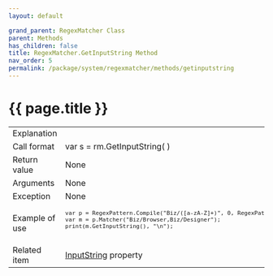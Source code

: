 ```yaml
---
layout: default

grand_parent: RegexMatcher Class
parent: Methods
has_children: false
title: RegexMatcher.GetInputString Method
nav_order: 5
permalink: /package/system/regexmatcher/methods/getinputstring
---
```

# {{ page.title }}


<table>
  <tr>
    <td>Explanation</td>
    <td></td>
  </tr>
  <tr>
    <td>Call format</td>
    <td>var s = rm.GetInputString( )</td>
  </tr>
  <tr>
    <td>Return value</td>
    <td>None</td>
  </tr>  
  <tr>
    <td>Arguments</td>
    <td>None</td>
  </tr>
  <tr>
    <td>Exception</td>
    <td>None</td>
  </tr>
  <tr>
    <td>Example of use</td>
    <td colspan="2"><code><pre>
var p = RegexPattern.Compile("Biz/([a-zA-Z]+)", 0, RegexPattern.Unicode);
var m = p.Matcher("Biz/Browser,Biz/Designer");
print(m.GetInputString(), "\n");
    </pre></code></td>
  </tr>
  <tr>
    <td>Related item</td>
    <td colspan="2"><a href="/package/system/regexmatcher/properties/inputstring">InputString</a> property</td>
  </tr>
</table>
